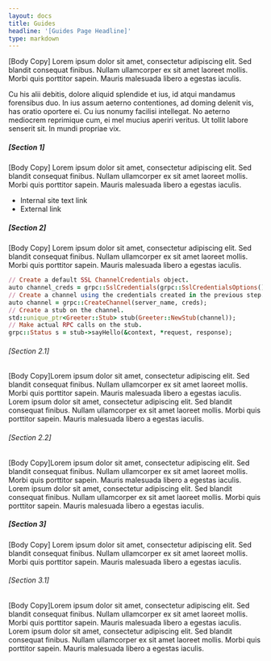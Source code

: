 ```yaml
---
layout: docs
title: Guides
headline: '[Guides Page Headline]'
type: markdown
---
```


<p class="lead">
[Body Copy] Lorem ipsum dolor sit amet, consectetur adipiscing elit. Sed blandit consequat finibus. Nullam ullamcorper ex sit amet laoreet mollis. Morbi quis porttitor sapein. Mauris malesuada libero a egestas iaculis.
</p>
<p class="lead">
Cu his alii debitis, dolore aliquid splendide et ius, id atqui mandamus forensibus duo.
In ius assum aeterno contentiones, ad doming delenit vis, has oratio oportere ei. Cu ius nonumy facilisi intellegat. No aeterno mediocrem reprimique cum, ei mel mucius aperiri veritus. Ut tollit labore senserit sit. In mundi propriae vix.
</p>

##### [Section 1]
[Body Copy] Lorem ipsum dolor sit amet, consectetur adipiscing elit. Sed blandit consequat finibus. Nullam ullamcorper ex sit amet laoreet mollis. Morbi quis porttitor sapein. Mauris malesuada libero a egestas iaculis.

 -  Internal site text link
 -  External link

##### [Section 2]
[Body Copy] Lorem ipsum dolor sit amet, consectetur adipiscing elit. Sed blandit consequat finibus. Nullam ullamcorper ex sit amet laoreet mollis. Morbi quis porttitor sapein. Mauris malesuada libero a egestas iaculis.

```ruby
// Create a default SSL ChannelCredentials object.
auto channel_creds = grpc::SslCredentials(grpc::SslCredentialsOptions()); 
// Create a channel using the credentials created in the previous step.
auto channel = grpc::CreateChannel(server_name, creds);
// Create a stub on the channel.
std::unique_ptr<Greeter::Stub> stub(Greeter::NewStub(channel));
// Make actual RPC calls on the stub.
grpc::Status s = stub->sayHello(&context, *request, response);
```

###### [Section 2.1]
[Body Copy]Lorem ipsum dolor sit amet, consectetur adipiscing elit. Sed blandit consequat finibus. Nullam ullamcorper ex sit amet laoreet mollis. Morbi quis porttitor sapein. Mauris malesuada libero a egestas iaculis. Lorem ipsum dolor sit amet, consectetur adipiscing elit. Sed blandit consequat finibus. Nullam ullamcorper ex sit amet laoreet mollis. Morbi quis porttitor sapein. Mauris malesuada libero a egestas iaculis.

###### [Section 2.2]
[Body Copy]Lorem ipsum dolor sit amet, consectetur adipiscing elit. Sed blandit consequat finibus. Nullam ullamcorper ex sit amet laoreet mollis. Morbi quis porttitor sapein. Mauris malesuada libero a egestas iaculis. Lorem ipsum dolor sit amet, consectetur adipiscing elit. Sed blandit consequat finibus. Nullam ullamcorper ex sit amet laoreet mollis. Morbi quis porttitor sapein. Mauris malesuada libero a egestas iaculis.


##### [Section 3]
[Body Copy] Lorem ipsum dolor sit amet, consectetur adipiscing elit. Sed blandit consequat finibus. Nullam ullamcorper ex sit amet laoreet mollis. Morbi quis porttitor sapein. Mauris malesuada libero a egestas iaculis.

###### [Section 3.1]
[Body Copy]Lorem ipsum dolor sit amet, consectetur adipiscing elit. Sed blandit consequat finibus. Nullam ullamcorper ex sit amet laoreet mollis. Morbi quis porttitor sapein. Mauris malesuada libero a egestas iaculis. Lorem ipsum dolor sit amet, consectetur adipiscing elit. Sed blandit consequat finibus. Nullam ullamcorper ex sit amet laoreet mollis. Morbi quis porttitor sapein. Mauris malesuada libero a egestas iaculis.
